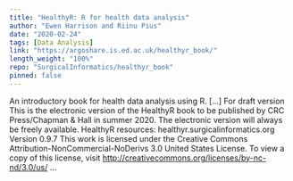 ```yaml
---
title: "HealthyR: R for health data analysis"
author: "Ewen Harrison and Riinu Pius"
date: "2020-02-24"
tags: [Data Analysis]
link: "https://argoshare.is.ed.ac.uk/healthyr_book/"
length_weight: "100%"
repo: "SurgicalInformatics/healthyr_book"
pinned: false
---
```


An introductory book for health data analysis using R. [...] For draft version This is the electronic version of the HealthyR book to be published by CRC Press/Chapman & Hall in summer 2020.
The electronic version will always be freely available. HealthyR resources: healthyr.surgicalinformatics.org Version 0.9.7 This work is licensed under the Creative Commons Attribution-NonCommercial-NoDerivs 3.0 United States License. To view a copy of this license, visit http://creativecommons.org/licenses/by-nc-nd/3.0/us/ ...
